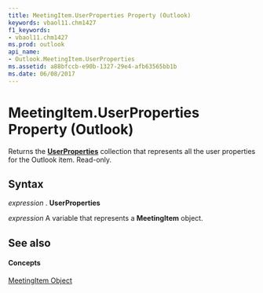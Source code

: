 ```yaml
---
title: MeetingItem.UserProperties Property (Outlook)
keywords: vbaol11.chm1427
f1_keywords:
- vbaol11.chm1427
ms.prod: outlook
api_name:
- Outlook.MeetingItem.UserProperties
ms.assetid: a88bfccb-e90b-1327-29e4-afb63565bb1b
ms.date: 06/08/2017
---
```



# MeetingItem.UserProperties Property (Outlook)

Returns the **[UserProperties](userproperties-object-outlook.md)** collection that represents all the user properties for the Outlook item. Read-only.


## Syntax

 _expression_ . **UserProperties**

 _expression_ A variable that represents a **MeetingItem** object.


## See also


#### Concepts


[MeetingItem Object](meetingitem-object-outlook.md)


